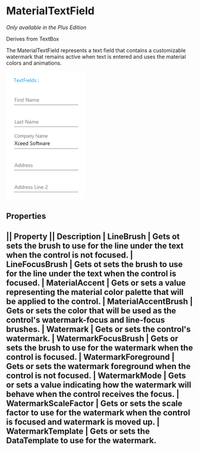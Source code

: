 # MaterialTextField
_Only available in the Plus Edition_

Derives from TextBox

The MaterialTextField represents a text field that contains a customizable watermark that remains active when text is entered and uses the material colors and animations.

![](MaterialTextField_material_textfield.png)

## Properties
|| Property || Description
| LineBrush | Gets ot sets the brush to use for the line under the text when the control is not focused.
| LineFocusBrush | Gets ot sets the brush to use for the line under the text when the control is focused.
| MaterialAccent | Gets or sets a value representing the material color palette that will be applied to the control.
| MaterialAccentBrush | Gets or sets the color that will be used as the control's watermark-focus and line-focus brushes.
| Watermark | Gets or sets the control's watermark.
| WatermarkFocusBrush | Gets or sets the brush to use for the watermark when the control is focused.
| WatermarkForeground | Gets or sets the watermark foreground when the control is not focused.
| WatermarkMode | Gets or sets a value indicating how the watermark will behave when the control receives the focus.
| WatermarkScaleFactor | Gets or sets the scale factor to use for the watermark when the control is focused and watermark is moved up.
| WatermarkTemplate | Gets or sets the DataTemplate to use for the watermark.
---